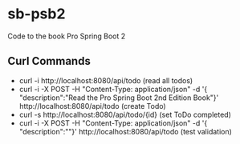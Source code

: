 # sb-psb2
Code to the book Pro Spring Boot 2

## Curl Commands

+ curl -i http://localhost:8080/api/todo  (read all todos)
+ curl -i -X POST -H "Content-Type: application/json" -d '{
"description":"Read the Pro Spring Boot 2nd Edition Book"}' http://localhost:8080/api/todo (create Todo)
+ curl -s http://localhost:8080/api/todo/{id}  (set ToDo completed)
+ curl -i -X POST -H "Content-Type: application/json" -d '{
"description":""}' http://localhost:8080/api/todo (test validation)
